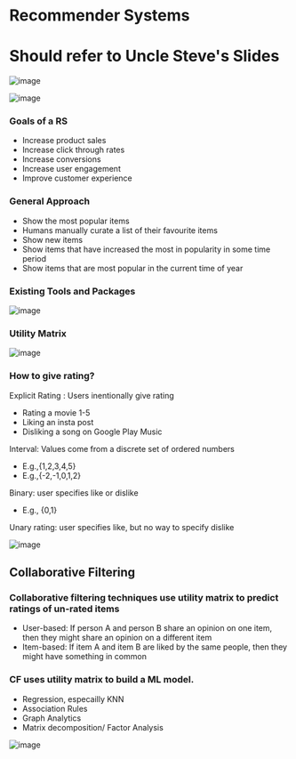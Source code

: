 # Recommender Systems
# Should refer to Uncle Steve's Slides

![image](https://user-images.githubusercontent.com/106495355/208036314-99cf86b7-06db-4242-a210-ec61af22ad38.png)

![image](https://user-images.githubusercontent.com/106495355/208035482-a8394cc3-670e-447b-9272-7381d97eaf13.png)


### Goals of a RS
- Increase product sales
- Increase click through rates
- Increase conversions
- Increase user engagement
- Improve customer experience

### General Approach
- Show the most popular items
- Humans manually curate a list of their favourite items
- Show new items
- Show items that have increased the most in popularity in some time period
- Show items that are most popular in the current time of year

### Existing Tools and Packages

![image](https://user-images.githubusercontent.com/106495355/208033183-31d04fcc-4f23-46b1-a131-478e62b9e558.png)

### Utility Matrix

![image](https://user-images.githubusercontent.com/106495355/208034090-87a41721-4115-41aa-af05-b168996d2d8c.png)

### How to give rating?
Explicit Rating : Users inentionally give rating
- Rating a movie 1-5
- Liking an insta post
- Disliking a song on Google Play Music

Interval: Values come from a discrete set of ordered numbers
- E.g.,{1,2,3,4,5}
- E.g.,{-2,-1,0,1,2}

Binary: user specifies like or dislike
- E.g., {0,1}

Unary rating: user specifies like, but no way to specify dislike

![image](https://user-images.githubusercontent.com/106495355/208034559-53a97d78-c82f-4816-a7d4-2cbda9c25975.png)

## Collaborative Filtering
### Collaborative filtering techniques use utility matrix to predict ratings of un-rated items
- User-based: If person A and person B share an opinion on one item, then they might share an opinion on a different item
- Item-based: If item A and item B are liked by the same people, then they might have something in common
### CF uses utility matrix to build a ML model. 
- Regression, especailly KNN
- Association Rules
- Graph Analytics
- Matrix decomposition/ Factor Analysis

![image](https://user-images.githubusercontent.com/106495355/208035254-be03e140-30ba-408b-b1f3-e342a30eb08c.png)



